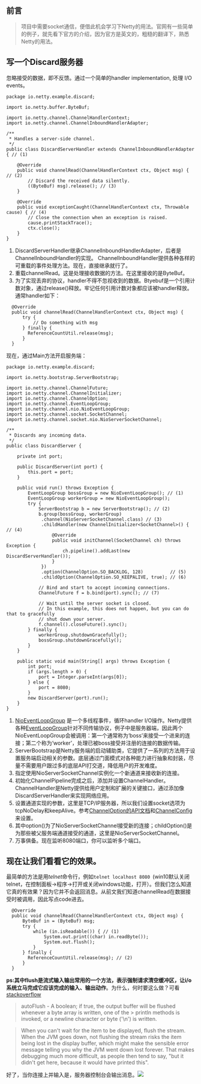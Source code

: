 ## 前言
> 项目中需要socket通信，便借此机会学习下Netty的用法。官网有一些简单的例子，就先看下官方的介绍，因为官方是英文的，粗糙的翻译下，熟悉Netty的用法。

## 写一个Discard服务器
忽略接受的数据，即不反馈。通过一个简单的handler implementation, 处理 I/O events。
```
package io.netty.example.discard;

import io.netty.buffer.ByteBuf;

import io.netty.channel.ChannelHandlerContext;
import io.netty.channel.ChannelInboundHandlerAdapter;

/**
 * Handles a server-side channel.
 */
public class DiscardServerHandler extends ChannelInboundHandlerAdapter { // (1)

    @Override
    public void channelRead(ChannelHandlerContext ctx, Object msg) { // (2)
        // Discard the received data silently.
        ((ByteBuf) msg).release(); // (3)
    }

    @Override
    public void exceptionCaught(ChannelHandlerContext ctx, Throwable cause) { // (4)
        // Close the connection when an exception is raised.
        cause.printStackTrace();
        ctx.close();
    }
}
```
1. DiscardServerHandler继承ChannelInboundHandlerAdapter，后者是 ChannelInboundHandler的实现。 ChannelInboundHandler提供各种各样的可重载的事件处理方法。现在，直接继承就行了。
2. 重载channelRead。这是处理接收数据的方法。在这里接收的是ByteBuf。
3. 为了实现丢弃的协议，handler不得不忽视收到的数据。Btyebuf是一个引用计数对象，通过release()释放。牢记任何引用计数对象都应该被handler释放。通常handler如下：
```
  @Override
  public void channelRead(ChannelHandlerContext ctx, Object msg) {
      try {
          // Do something with msg
      } finally {
        ReferenceCountUtil.release(msg);
      }
  }
```

现在，通过Main方法开启服务端：
```
package io.netty.example.discard;

import io.netty.bootstrap.ServerBootstrap;

import io.netty.channel.ChannelFuture;
import io.netty.channel.ChannelInitializer;
import io.netty.channel.ChannelOption;
import io.netty.channel.EventLoopGroup;
import io.netty.channel.nio.NioEventLoopGroup;
import io.netty.channel.socket.SocketChannel;
import io.netty.channel.socket.nio.NioServerSocketChannel;

/**
 * Discards any incoming data.
 */
public class DiscardServer {

    private int port;

    public DiscardServer(int port) {
        this.port = port;
    }

    public void run() throws Exception {
        EventLoopGroup bossGroup = new NioEventLoopGroup(); // (1)
        EventLoopGroup workerGroup = new NioEventLoopGroup();
        try {
            ServerBootstrap b = new ServerBootstrap(); // (2)
            b.group(bossGroup, workerGroup)
             .channel(NioServerSocketChannel.class) // (3)
             .childHandler(new ChannelInitializer<SocketChannel>() { // (4)
                 @Override
                 public void initChannel(SocketChannel ch) throws Exception {
                     ch.pipeline().addLast(new DiscardServerHandler());
                 }
             })
             .option(ChannelOption.SO_BACKLOG, 128)          // (5)
             .childOption(ChannelOption.SO_KEEPALIVE, true); // (6)

            // Bind and start to accept incoming connections.
            ChannelFuture f = b.bind(port).sync(); // (7)

            // Wait until the server socket is closed.
            // In this example, this does not happen, but you can do that to gracefully
            // shut down your server.
            f.channel().closeFuture().sync();
        } finally {
            workerGroup.shutdownGracefully();
            bossGroup.shutdownGracefully();
        }
    }

    public static void main(String[] args) throws Exception {
        int port;
        if (args.length > 0) {
            port = Integer.parseInt(args[0]);
        } else {
            port = 8080;
        }
        new DiscardServer(port).run();
    }
}
```
1. [NioEventLoopGroup](http://netty.io/4.0/api/io/netty/channel/nio/NioEventLoopGroup.html) 是一个多线程事件，循环handler I/O操作。Netty提供各种[EventLoopGroup](http://netty.io/4.0/api/io/netty/channel/EventLoopGroup.html)针对不同传输协议，例子中是服务器端，因此两个NioEventLoopGroup会被调用：第一个通常称为‘boss’来接受一个进来的连接；第二个称为‘worker’，处理已被boss接受并注册的连接的数据传输。
2. ServerBootstrap是Netty服务端的启动辅助类，它提供了一系列的方法用于设置服务端启动相关的参数。底层通过门面模式对各种能力进行抽象和封装，尽量不需要用户跟过多的底层API打交道，降低用户的开发难度。
3. 指定使用NioServerSocketChannel实例化一个新通道来接收新的连接。
4. 初始化ChannelPipeline完成之后，添加并设置ChannelHandler。ChannelHandler是Netty提供给用户定制和扩展的关键接口，通过添加像DiscardServerHandler来实现网络应用。
5. 设置通道实现的参数，这里是TCP/IP服务器，所以我们设置socket选项为tcpNoDelay和keepAlive。参考[ChannelOption的API文档](http://netty.io/4.0/api/io/netty/channel/ChannelOption.html)和[ChannelConfig](http://netty.io/4.0/api/io/netty/channel/ChannelConfig.html)来设置。
6. 其中option()为了NioServerSocketChannel接受新的连接；childOption()是为那些被父服务端通道接受的通道，这里是NioServerSocketChannel。
7. 万事俱备。现在监听8080端口，你可以监听多个端口。

## 现在让我们看看它的效果。
最简单的方法是用*telnet*命令行，例如`telnet localhost 8080 `(win10默认关闭telnet，在控制面板->程序->打开或关闭windows功能，打开）。但我们怎么知道它真的有效果？因为它并不会返回消息。从前文我们知道channelRead在数据接受时被调用，因此写点code进去。
```
  @Override
  public void channelRead(ChannelHandlerContext ctx, Object msg) {
      ByteBuf in = (ByteBuf) msg;
      try {
          while (in.isReadable()) { // (1)
              System.out.print((char) in.readByte());
              System.out.flush();
          }
      } finally {
        ReferenceCountUtil.release(msg); // (2)
      }
  }
```
**ps:其中flush是流式输入输出常用的一个方法，表示强制请求清空缓冲区，让i/o系统立马完成它应该完成的输入、输出动作**。为什么，何时要这么做？可看[stackoverflow](http://stackoverflow.com/questions/7166328/when-why-to-call-system-out-flush-in-java)
> autoFlush - A boolean; if true, the output buffer will be flushed whenever a byte array is written, one of the > println methods is invoked, or a newline character or byte ('\n') is written.

>When you can't wait for the item to be displayed, flush the stream.
When the JVM goes down, not flushing the stream risks the item being lost in the display buffer, which might make the sensible error message telling you why the JVM went down lost forever. That makes debugging much more  difficult, as people then tend to say, "but it didn't get here, because it would have printed this".


好了，当你连接上并输入是，服务器控制台会输出消息。![](http://o9qr6mev3.bkt.clouddn.com/1564ppl.jpg?imageView2/2/h/500/interlace/0/q/100)

